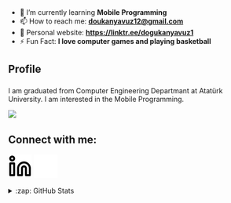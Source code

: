 ## 

- 🌱 I’m currently learning **Mobile Programming**
- 📫 How to reach me: **doukanyavuz12@gmail.com**
- 🤳 Personal website: **https://linktr.ee/dogukanyavuz1**
- ⚡️ Fun Fact: **I love computer games and playing basketball**

## Profile 

###
I am graduated from Computer Engineering Departmant at Atatürk University. I am interested in the Mobile Programming.

![](https://komarev.com/ghpvc/?username=Yavuz341&color=green)

## Connect with me:

[![website](./linkedin-light.svg)](https://www.linkedin.com/in/dogukan-yavuz1/#gh-light-mode-only)
[![website](./linkedin-dark.svg)](https://www.linkedin.com/in/dogukan-yavuz1/#gh-dark-mode-only)

<details>
  <summary>:zap: GitHub Stats</summary>
<p align="center">
  <p>
  <a href="https://github.com/Yavuz341?tab=repositories" target="_blank">
  <img src="https://github-readme-stats.vercel.app/api/top-langs/?username=Yavuz341&hide=python&layout=compact&show_icons=true&theme=tokyonight">
  </a>
  </p>
  <p>
    <a href="https://github.com/Yavuz341" target="_blank">
    <img src="https://github-readme-stats.vercel.app/api?username=Yavuz341&count_private=true&show_icons=true&theme=tokyonight">
      </a>
  </p>
</p>
</details>
